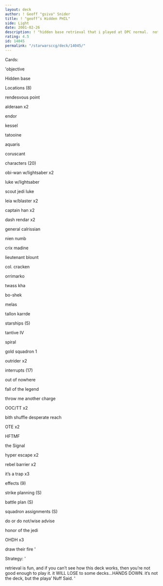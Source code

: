 ```yaml
---
layout: deck
author: ! Geoff "gsiva" Snider
title: ! "geoff’s Hidden PHIL"
side: Light
date: 2001-02-26
description: ! "hidden base retrieval that i played at DPC normal.  nothing really special, but fun to play, and it’s really helped me with my tracking."
rating: 4.5
id: 14045
permalink: "/starwarsccg/deck/14045/"
---
```

Cards: 

'objective 

Hidden base


Locations (8)

rendesvous point

alderaan x2

endor

kessel 

tatooine

aquaris

coruscant


characters (20)

obi-wan w/lightsaber x2

luke w/lightsaber

scout jedi luke

leia w/blaster x2

captain han x2

dash rendar x2

general calrissian

nien numb

crix madine

lieutenant blount 

col. cracken 

orrimarko

twass kha

bo-shek

melas

tallon karrde


starships (5)

tantive IV

spiral

gold squadron 1

outrider x2


interrupts (17)

out of nowhere

fall of the legend

throw me another charge

OOC/TT x2

bith shuffle desperate reach

OTE x2

HFTMF 

the Signal

hyper escape x2

rebel barrier x2

it’s a trap x3


effects (9)

strike planning (S)

battle plan (S)

squadron assignments (S)

do or do not/wise advise

honor of the jedi

OHDH x3

draw their fire '

Strategy: '

retrieval is fun, and if you can’t see how this deck works, then you’re not good enough to play it.  it WILL LOSE to some decks...HANDS DOWN.  it’s not the deck, but the playa’     Nuff Said. '
